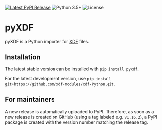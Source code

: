[![Latest PyPI Release](https://img.shields.io/pypi/v/pyxdf)](https://pypi.org/project/pyxdf/)
![Python 3.5+](https://img.shields.io/badge/python-3.5+-green.svg)
![License](https://img.shields.io/github/license/xdf-modules/xdf-python)

pyXDF
=====

pyXDF is a Python importer for [XDF](https://github.com/sccn/xdf) files.

## Installation

The latest stable version can be installed with `pip install pyxdf`.

For the latest development version, use `pip install git+https://github.com/xdf-modules/xdf-Python.git`.

## For maintainers

A new release is automatically uploaded to PyPI. Therefore, as soon as a new release is created on GitHub (using a tag labeled e.g. `v1.16.2`), a PyPI package is created with the version number matching the release tag.
